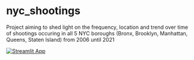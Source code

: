 # nyc_shootings
Project aiming to shed light on the frequency, location and trend over time of shootings occuring in all 5 NYC boroughs (Bronx, Brooklyn, Manhattan, Queens, Staten Island) from 2006 until 2021 

[![Streamlit App](https://static.streamlit.io/badges/streamlit_badge_black_white.svg)]([https://<your-custom-subdomain>.streamlit.app](https://bienerts-nyc-shootings-nyc-shooting-streamlit-l8l4ml.streamlit.app/))
